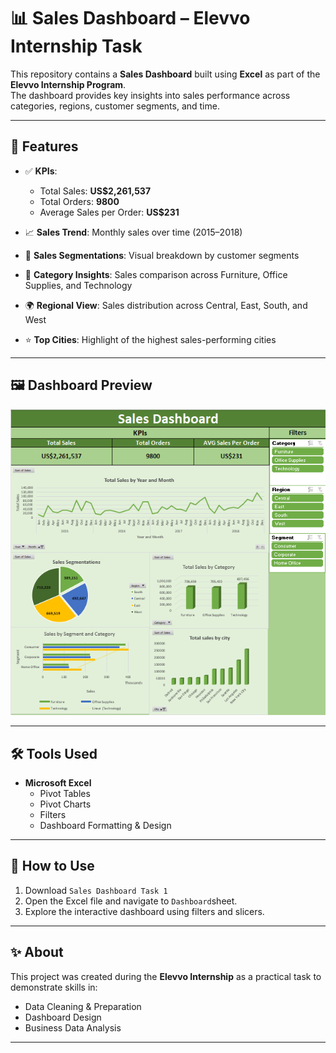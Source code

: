 # 📊 Sales Dashboard – Elevvo Internship Task

This repository contains a **Sales Dashboard** built using **Excel** as part of the **Elevvo Internship Program**.  
The dashboard provides key insights into sales performance across categories, regions, customer segments, and time.

---

## 🚀 Features
- ✅ **KPIs**:  
  - Total Sales: **US$2,261,537**  
  - Total Orders: **9800**  
  - Average Sales per Order: **US$231**  

- 📈 **Sales Trend**: Monthly sales over time (2015–2018)  
- 🥧 **Sales Segmentations**: Visual breakdown by customer segments  
- 🛒 **Category Insights**: Sales comparison across Furniture, Office Supplies, and Technology  
- 🌍 **Regional View**: Sales distribution across Central, East, South, and West  
- ⭐ **Top Cities**: Highlight of the highest sales-performing cities  

---

## 🖼️ Dashboard Preview
![Dashboard Preview](Sales_Dashboard.png)

---

## 🛠️ Tools Used
- **Microsoft Excel**  
  - Pivot Tables  
  - Pivot Charts  
  - Filters  
  - Dashboard Formatting & Design  

---

## 📌 How to Use
1. Download `Sales Dashboard Task 1`
2. Open the Excel file and navigate to `Dashboard`sheet.
3. Explore the interactive dashboard using filters and slicers.

---

## ✨ About
This project was created during the **Elevvo Internship** as a practical task to demonstrate skills in:  
- Data Cleaning & Preparation  
- Dashboard Design  
- Business Data Analysis  

---
